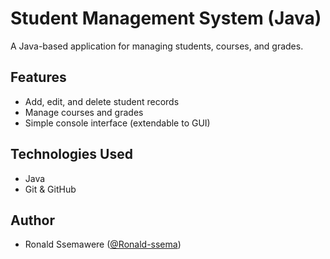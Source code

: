 # Student Management System (Java)

A Java-based application for managing students, courses, and grades.

## Features
- Add, edit, and delete student records
- Manage courses and grades
- Simple console interface (extendable to GUI)

## Technologies Used
- Java
- Git & GitHub

## Author
- Ronald Ssemawere ([@Ronald-ssema](https://github.com/Ronald-ssema))
